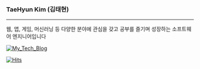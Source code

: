 <!--
**taehyunk124/taehyunk124** is a ✨ _special_ ✨ repository because its `README.md` (this file) appears on your GitHub profile.

Here are some ideas to get you started:

- 🔭 I’m currently working on ...
- 🌱 I’m currently learning ...
- 👯 I’m looking to collaborate on ...
- 🤔 I’m looking for help with ...
- 💬 Ask me about ...
- 📫 How to reach me: ...
- 😄 Pronouns: ...
- ⚡ Fun fact: ...
-->

### TaeHyun Kim (김태현)

---

웹, 앱, 게임, 머신러닝 등 다양한 분야에 관심을 갖고 공부를 즐기며 성장하는 소프트웨어 엔지니어입니다

[![My_Tech_Blog](https://user-images.githubusercontent.com/56679417/131844478-fbebaadd-bdd1-4f34-9763-70df7a0a0883.png)](https://devupkim.github.io/)

[![Hits](https://hits.seeyoufarm.com/api/count/incr/badge.svg?url=https%3A%2F%2Fgithub.com%2Ftaehyunk124&count_bg=%2379C83D&title_bg=%23555555&icon=&icon_color=%23E7E7E7&title=Hits&edge_flat=false)](https://hits.seeyoufarm.com)
